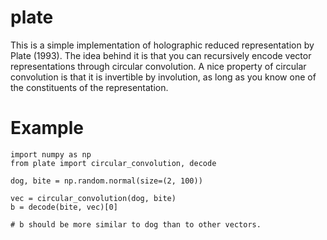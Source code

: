 # plate

This is a simple implementation of holographic reduced representation by Plate (1993). The idea behind it is that you can recursively encode vector representations through circular convolution. A nice property of circular convolution is that it is invertible by involution, as long as you know one of the constituents of the representation.

# Example

```python3
import numpy as np
from plate import circular_convolution, decode

dog, bite = np.random.normal(size=(2, 100))

vec = circular_convolution(dog, bite)
b = decode(bite, vec)[0]

# b should be more similar to dog than to other vectors.
```
